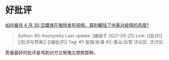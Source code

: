 # 好批评
[如何看待 4 月 30 日媒体在推特发布视频，犀利概括了中美对疫情的态度?](https://www.zhihu.com/question/392222002/answer/1197149315)

> Author: #0-Anonymity
> Last update: [编辑于 2021-05-25]
> Link: [[批评]] [[批评与赞美]] [[被批评]]
> Tag: #1-家族/处事 #2-事业/企管
> 评论区:
> 泛讨论:

质量最好的批评是骂到对方又惭愧又想笑那种。
